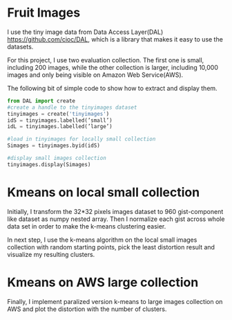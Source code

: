 Fruit Images
============

I use the tiny image data from Data Access Layer(DAL) https://github.com/cioc/DAL, which is a library that makes it easy to use the datasets. 

For this project, I use two evaluation collection. The first one is small, including 200 images, while the other collection is larger, including 10,000 images and only being visible on Amazon Web Service(AWS). 

The following bit of simple code to show how to extract and display them.

```python
from DAL import create
#create a handle to the tinyimages dataset
tinyimages = create('tinyimages')
idS = tinyimages.labelled(’small’)
idL = tinyimages.labelled(’large’)

#load in tinyimages for locally small collection
Simages = tinyimages.byid(idS)

#display small images collection
tinyimages.display(Simages)
```

Kmeans on local small collection
================================

Initially, I transform the 32*32 pixels images dataset to 960 gist-component like dataset as numpy nested array. Then I normalize each gist across whole data set in order to make the k-means clustering easier.  

In next step, I use the k-means algorithm on the local small images collection with random starting points, pick the least distortion result and visualize my resulting clusters. 

Kmeans on AWS large collection
================================

Finally, I implement paralized version k-means to large images collection on AWS and plot the distortion with the number of clusters.